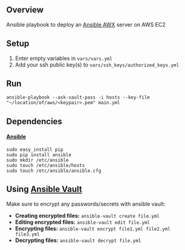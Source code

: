 ## Overview

Ansible playbook to deploy an [Ansible AWX](https://github.com/ansible/awx) server on AWS EC2

## Setup

1. Enter empty variables in `vars/vars.yml`
1. Add your ssh public key(s) to `vars/ssh_keys/authorized_keys.yml`

## Run

```
ansible-playbook --ask-vault-pass -i hosts --key-file "~/location/of/aws/<keypair>.pem" main.yml
```

## Dependencies

#### [Ansible](https://www.ansible.com/)

```
sudo easy_install pip
sudo pip install ansible
sudo mkdir /etc/ansible
sudo touch /etc/ansible/hosts
sudo touch /etc/ansible/ansible.cfg
```

## Using [Ansible Vault](https://docs.ansible.com/ansible/latest/user_guide/vault.html)

Make sure to encrypt any passwords/secrets with ansible vault:

* **Creating encrypted files:** `ansible-vault create file.yml`
* **Editing encrypted files:** `ansible-vault edit file.yml`
* **Encrypting files:** `ansible-vault encrypt file1.yml file2.yml file3.yml`
* **Decrypting files:** `ansible-vault decrypt file.yml`
